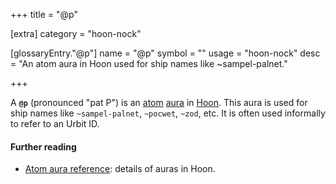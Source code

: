 +++
title = "@p"

[extra]
category = "hoon-nock"

[glossaryEntry."@p"]
name = "@p"
symbol = ""
usage = "hoon-nock"
desc = "An atom aura in Hoon used for ship names like ~sampel-palnet."

+++

A **`@p`** (pronounced "pat P") is an [atom](/glossary/atom)
[aura](/glossary/aura) in [Hoon](/glossary/hoon). This aura
is used for ship names like `~sampel-palnet`, `~pocwet`, `~zod`, etc. It is
often used informally to refer to an Urbit ID.

#### Further reading

- [Atom aura reference](/language/hoon/reference/auras): details of auras in Hoon.
